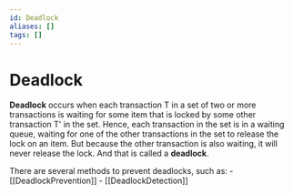 ```yaml
---
id: Deadlock
aliases: []
tags: []
---
```



# Deadlock

**Deadlock** occurs when each transaction T in a set of two or more transactions is waiting for some item that is locked by some other transaction T' in the set. Hence, each transaction in the set is in a waiting queue, waiting for one of the other transactions in the set to release the lock on an item. But because the other transaction is also waiting, it will never release the lock. And that is called a **deadlock**.

There are several methods to prevent deadlocks, such as:
    - [[DeadlockPrevention]]
    - [[DeadlockDetection]]
    
